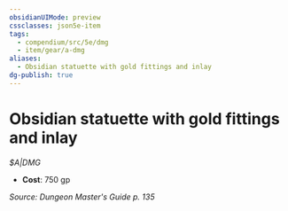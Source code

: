 ```yaml
---
obsidianUIMode: preview
cssclasses: json5e-item
tags:
  - compendium/src/5e/dmg
  - item/gear/a-dmg
aliases:
  - Obsidian statuette with gold fittings and inlay
dg-publish: true
---
```

# Obsidian statuette with gold fittings and inlay
*$A|DMG*  

- **Cost**: 750 gp

*Source: Dungeon Master's Guide p. 135*